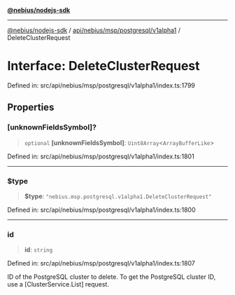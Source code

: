 [**@nebius/nodejs-sdk**](../../../../../../README.md)

---

[@nebius/nodejs-sdk](../../../../../../README.md) / [api/nebius/msp/postgresql/v1alpha1](../README.md) / DeleteClusterRequest

# Interface: DeleteClusterRequest

Defined in: src/api/nebius/msp/postgresql/v1alpha1/index.ts:1799

## Properties

### \[unknownFieldsSymbol\]?

> `optional` **\[unknownFieldsSymbol\]**: `Uint8Array`\<`ArrayBufferLike`\>

Defined in: src/api/nebius/msp/postgresql/v1alpha1/index.ts:1801

---

### $type

> **$type**: `"nebius.msp.postgresql.v1alpha1.DeleteClusterRequest"`

Defined in: src/api/nebius/msp/postgresql/v1alpha1/index.ts:1800

---

### id

> **id**: `string`

Defined in: src/api/nebius/msp/postgresql/v1alpha1/index.ts:1807

ID of the PostgreSQL cluster to delete.
To get the PostgreSQL cluster ID, use a [ClusterService.List] request.
